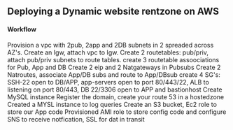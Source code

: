 ## Deploying a Dynamic website rentzone on AWS

#### Workflow ####
Provision a vpc with 2pub, 2app and 2DB subnets in 2 spreaded across AZ's. Create an Igw, attach vpc to Igw.
Create 2 routetables: pub/priv,  attach pub/priv subnets to route tables.
create 3 routetable assoociations for Pub, App and DB
Create 2 eip and 2 Natgateways in Pubsubs
Create 2 Natroutes, associate App/DB subs and route to App/DBsub
create 4 SG's: SSH-22 open to DB/APP, app-servers open to port 80/443/22, ALB to listening on port 80/443, DB 22/3306 open to APP and bastionhost 
Create MySQL instance
Register the domain, create your route 53 in a hostedzone 
Created a MYSL instance to log queries
Create an S3 bucket, Ec2 role to store our App code
Provisioned AMI role to store config code and configure SNS to receive notfication, SSL for dat in transit 